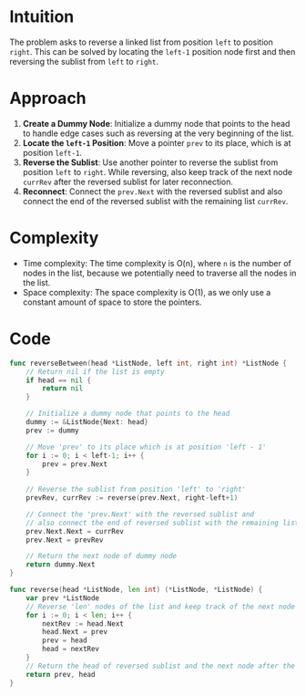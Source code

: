 # Intuition
The problem asks to reverse a linked list from position `left` to position `right`. This can be solved by locating the `left-1` position node first and then reversing the sublist from `left` to `right`.

# Approach
1. **Create a Dummy Node**: Initialize a dummy node that points to the head to handle edge cases such as reversing at the very beginning of the list.
2. **Locate the `left-1` Position**: Move a pointer `prev` to its place, which is at position `left-1`.
3. **Reverse the Sublist**: Use another pointer to reverse the sublist from position `left` to `right`. While reversing, also keep track of the next node `currRev` after the reversed sublist for later reconnection.
4. **Reconnect**: Connect the `prev.Next` with the reversed sublist and also connect the end of the reversed sublist with the remaining list `currRev`.

# Complexity
- Time complexity: The time complexity is O(n), where `n` is the number of nodes in the list, because we potentially need to traverse all the nodes in the list.
- Space complexity: The space complexity is O(1), as we only use a constant amount of space to store the pointers.

# Code
```go
func reverseBetween(head *ListNode, left int, right int) *ListNode {
    // Return nil if the list is empty
    if head == nil {
        return nil
    }

    // Initialize a dummy node that points to the head
    dummy := &ListNode{Next: head}
    prev := dummy

    // Move 'prev' to its place which is at position 'left - 1'
    for i := 0; i < left-1; i++ {
        prev = prev.Next
    }
    
    // Reverse the sublist from position 'left' to 'right'
    prevRev, currRev := reverse(prev.Next, right-left+1)

    // Connect the 'prev.Next' with the reversed sublist and 
    // also connect the end of reversed sublist with the remaining list 'currRev'
    prev.Next.Next = currRev
    prev.Next = prevRev

    // Return the next node of dummy node
    return dummy.Next
}

func reverse(head *ListNode, len int) (*ListNode, *ListNode) {
    var prev *ListNode
    // Reverse 'len' nodes of the list and keep track of the next node after the reversed sublist
    for i := 0; i < len; i++ {
        nextRev := head.Next
        head.Next = prev
        prev = head
        head = nextRev
    }
    // Return the head of reversed sublist and the next node after the reversed sublist
    return prev, head
}

